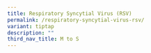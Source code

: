 ```yaml
---
title: Respiratory Syncytial Virus (RSV)
permalink: /respiratory-syncytial-virus-rsv/
variant: tiptap
description: ""
third_nav_title: M to S
---
```

